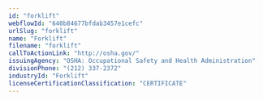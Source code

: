 ```yaml
---
id: "forklift"
webflowId: "640b84677bfdab3457e1cefc"
urlSlug: "forklift"
name: "Forklift"
filename: "forklift"
callToActionLink: "http://osha.gov/"
issuingAgency: "OSHA: Occupational Safety and Health Administration"
divisionPhone: "(212) 337-2372"
industryId: "Forklift"
licenseCertificationClassification: "CERTIFICATE"
---
```

